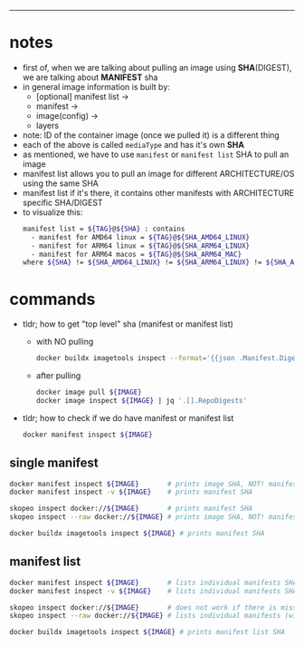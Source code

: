 ---

# notes

- first of, when we are talking about pulling an image using **SHA**(DIGEST),
  we are talking about **MANIFEST** sha
- in general image information is built by:
    - [optional] manifest list ->
    - manifest ->
    - image(config) ->
    - layers
- note: ID of the container image (once we pulled it) is a different thing
- each of the above is called `mediaType` and has it's own **SHA**
- as mentioned, we have to use `manifest` or `manifest list` SHA to pull an image
- manifest list allows you to pull an image for different ARCHITECTURE/OS
  using the same SHA
- manifest list if it's there, it contains other manifests with ARCHITECTURE
  specific SHA/DIGEST
- to visualize this:
    ```sh
    manifest list = ${TAG}@${SHA} : contains
      - manifest for AMD64 linux = ${TAG}@${SHA_AMD64_LINUX}
      - manifest for ARM64 linux = ${TAG}@${SHA_ARM64_LINUX}
      - manifest for ARM64 macos = ${TAG}@${SHA_ARM64_MAC}
    where ${SHA} != ${SHA_AMD64_LINUX} != ${SHA_ARM64_LINUX} != ${SHA_ARM64_MAC}
    ```

# commands
- tldr; how to get "top level" sha (manifest or manifest list)
    - with NO pulling
        ```sh
        docker buildx imagetools inspect --format='{{json .Manifest.Digest}}' ${IMAGE} | jq . -r
        ```
    - after pulling
        ```sh
        docker image pull ${IMAGE}
        docker image inspect ${IMAGE} | jq '.[].RepoDigests'
        ```

- tldr; how to check if we do have manifest or manifest list
    ```sh
    docker manifest inspect ${IMAGE}
    ```

## single manifest
```sh
docker manifest inspect ${IMAGE}       # prints image SHA, NOT! manifest one
docker manifest inspect -v ${IMAGE}    # prints manifest SHA

skopeo inspect docker://${IMAGE}       # prints manifest SHA
skopeo inspect --raw docker://${IMAGE} # prints image SHA, NOT! manifest one

docker buildx imagetools inspect ${IMAGE} # prints manifest SHA
```
## manifest list
```sh
docker manifest inspect ${IMAGE}       # lists individual manifests SHA, NOT! top level SHA
docker manifest inspect -v ${IMAGE}    # lists individual manifests SHA, NOT! top level SHA

skopeo inspect docker://${IMAGE}       # does not work if there is missmatch of ARCH/OS
skopeo inspect --raw docker://${IMAGE} # lists individual manifests (with their SHAs), no top level SHA

docker buildx imagetools inspect ${IMAGE} # prints manifest list SHA
```
